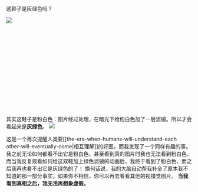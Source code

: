 这鞋子是灰绿色吗？

![](https://xiaohui-zhangjiakou.oss-cn-zhangjiakou.aliyuncs.com/image/202311252040989.png)



<br><br><br><br><br><br><br><br><br>
<br>
<br>
<br>
<br>


其实这鞋子是粉白色：图片经过处理，在暗光下给粉白色加了一层滤镜。所以才会看起来是**灰绿色**。
![](https://xiaohui-zhangjiakou.oss-cn-zhangjiakou.aliyuncs.com/image/202311252042144.png)

这是一个再次提醒人类要[[the-era-when-humans-will-understand-each other-will-eventually-come|相互理解]]的好图，而我发现了一个同样有趣的事。我之前无论如何都看不出它是粉白色，甚至看到真的图片时我也无法看到粉白色，而当我反复观看如何给这双鞋加上绿色滤镜的动画后，我终于看到了粉白色，而之后我再也看不出它是灰绿色的了！
换句话说，我的大脑自动帮我补全了原本我不知道的那一部分事实。如果你不相信，你可以再去看看其他的视错觉图片。
**当我看到真相之后，我无法再想象虚假。**